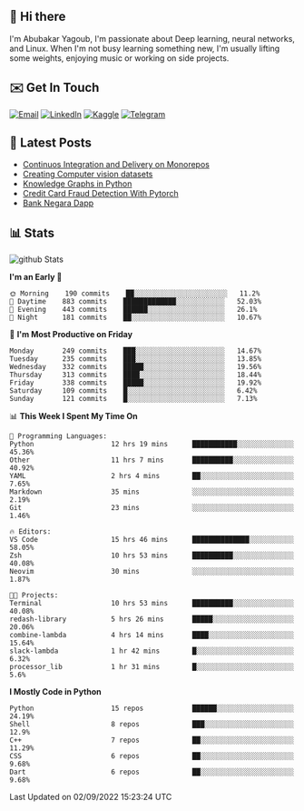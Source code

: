 ## 👋 Hi there

I'm Abubakar Yagoub, I'm passionate about Deep learning, neural networks, and
Linux. When I'm not busy learning something new, I'm usually lifting some
weights, enjoying music or working on side projects.

## ✉️ Get In Touch

[![Email](https://img.shields.io/badge/Email-f1f1f1?style=for-the-badge&logo=gmail&logoColor=0f111a)](mailto:git@blacksuan19.dev)
[![LinkedIn](https://img.shields.io/badge/LinkedIn-0077B5?style=for-the-badge&logo=linkedin&logoColor=white)](https://www.linkedin.com/in/blacksuan19/)
[![Kaggle](https://img.shields.io/badge/Kaggle-5acfff?style=for-the-badge&logo=kaggle&logoColor=white)](http://kaggle.com/abubakaryagob/)
[![Telegram](https://img.shields.io/badge/Telegram-2CA5E0?style=for-the-badge&logo=telegram&logoColor=white)](https://t.me/blacksuan19)

## 📩 Latest Posts

<!-- BLOG-POST-LIST:START -->
- [Continuos Integration and Delivery on Monorepos](http://blacksuan19.dev/blog/github-actions-monorepos/)
- [Creating Computer vision datasets](http://blacksuan19.dev/blog/creating-datasets/)
- [Knowledge Graphs in Python](http://blacksuan19.dev/projects/Knowledge_Graphs/)
- [Credit Card Fraud Detection With Pytorch](http://blacksuan19.dev/projects/credit-card-fraud-detection-with-pytorch/)
- [Bank Negara Dapp](http://blacksuan19.dev/projects/bank-negara/)
<!-- BLOG-POST-LIST:END -->

## 📊 Stats

![github Stats](https://github-readme-stats.vercel.app/api?username=blacksuan19&theme=github_dark&show_icons=true&count_private=true&custom_title=Github%20Stats&hide_border=true)

<!--START_SECTION:waka-->
**I'm an Early 🐤** 

```text
🌞 Morning    190 commits    ██░░░░░░░░░░░░░░░░░░░░░░░   11.2% 
🌆 Daytime    883 commits    █████████████░░░░░░░░░░░░   52.03% 
🌃 Evening    443 commits    ██████░░░░░░░░░░░░░░░░░░░   26.1% 
🌙 Night      181 commits    ██░░░░░░░░░░░░░░░░░░░░░░░   10.67%

```
📅 **I'm Most Productive on Friday** 

```text
Monday       249 commits    ███░░░░░░░░░░░░░░░░░░░░░░   14.67% 
Tuesday      235 commits    ███░░░░░░░░░░░░░░░░░░░░░░   13.85% 
Wednesday    332 commits    █████░░░░░░░░░░░░░░░░░░░░   19.56% 
Thursday     313 commits    ████░░░░░░░░░░░░░░░░░░░░░   18.44% 
Friday       338 commits    █████░░░░░░░░░░░░░░░░░░░░   19.92% 
Saturday     109 commits    █░░░░░░░░░░░░░░░░░░░░░░░░   6.42% 
Sunday       121 commits    █░░░░░░░░░░░░░░░░░░░░░░░░   7.13%

```


📊 **This Week I Spent My Time On** 

```text
💬 Programming Languages: 
Python                   12 hrs 19 mins      ███████████░░░░░░░░░░░░░░   45.36% 
Other                    11 hrs 7 mins       ██████████░░░░░░░░░░░░░░░   40.92% 
YAML                     2 hrs 4 mins        ██░░░░░░░░░░░░░░░░░░░░░░░   7.65% 
Markdown                 35 mins             ░░░░░░░░░░░░░░░░░░░░░░░░░   2.19% 
Git                      23 mins             ░░░░░░░░░░░░░░░░░░░░░░░░░   1.46%

🔥 Editors: 
VS Code                  15 hrs 46 mins      ██████████████░░░░░░░░░░░   58.05% 
Zsh                      10 hrs 53 mins      ██████████░░░░░░░░░░░░░░░   40.08% 
Neovim                   30 mins             ░░░░░░░░░░░░░░░░░░░░░░░░░   1.87%

🐱‍💻 Projects: 
Terminal                 10 hrs 53 mins      ██████████░░░░░░░░░░░░░░░   40.08% 
redash-library           5 hrs 26 mins       █████░░░░░░░░░░░░░░░░░░░░   20.06% 
combine-lambda           4 hrs 14 mins       ████░░░░░░░░░░░░░░░░░░░░░   15.64% 
slack-lambda             1 hr 42 mins        █░░░░░░░░░░░░░░░░░░░░░░░░   6.32% 
processor_lib            1 hr 31 mins        █░░░░░░░░░░░░░░░░░░░░░░░░   5.6%

```

**I Mostly Code in Python** 

```text
Python                   15 repos            ██████░░░░░░░░░░░░░░░░░░░   24.19% 
Shell                    8 repos             ███░░░░░░░░░░░░░░░░░░░░░░   12.9% 
C++                      7 repos             ██░░░░░░░░░░░░░░░░░░░░░░░   11.29% 
CSS                      6 repos             ██░░░░░░░░░░░░░░░░░░░░░░░   9.68% 
Dart                     6 repos             ██░░░░░░░░░░░░░░░░░░░░░░░   9.68%

```



 Last Updated on 02/09/2022 15:23:24 UTC
<!--END_SECTION:waka-->
